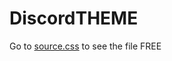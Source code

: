 # DiscordTHEME

Go to [source.css](https://jensgameryt.github.io/DiscordTHEME/source.css) to see the file FREE
